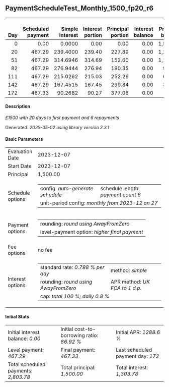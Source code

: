 <h2>PaymentScheduleTest_Monthly_1500_fp20_r6</h2>
<table>
    <thead style="vertical-align: bottom;">
        <th style="text-align: right;">Day</th>
        <th style="text-align: right;">Scheduled payment</th>
        <th style="text-align: right;">Simple interest</th>
        <th style="text-align: right;">Interest portion</th>
        <th style="text-align: right;">Principal portion</th>
        <th style="text-align: right;">Interest balance</th>
        <th style="text-align: right;">Principal balance</th>
        <th style="text-align: right;">Total simple interest</th>
        <th style="text-align: right;">Total interest</th>
        <th style="text-align: right;">Total principal</th>
    </thead>
    <tr style="text-align: right;">
        <td class="ci00">0</td>
        <td class="ci01" style="white-space: nowrap;">0.00</td>
        <td class="ci02">0.0000</td>
        <td class="ci03">0.00</td>
        <td class="ci04">0.00</td>
        <td class="ci05">0.00</td>
        <td class="ci06">1,500.00</td>
        <td class="ci07">0.0000</td>
        <td class="ci08">0.00</td>
        <td class="ci09">0.00</td>
    </tr>
    <tr style="text-align: right;">
        <td class="ci00">20</td>
        <td class="ci01" style="white-space: nowrap;">467.29</td>
        <td class="ci02">239.4000</td>
        <td class="ci03">239.40</td>
        <td class="ci04">227.89</td>
        <td class="ci05">0.00</td>
        <td class="ci06">1,272.11</td>
        <td class="ci07">239.4000</td>
        <td class="ci08">239.40</td>
        <td class="ci09">227.89</td>
    </tr>
    <tr style="text-align: right;">
        <td class="ci00">51</td>
        <td class="ci01" style="white-space: nowrap;">467.29</td>
        <td class="ci02">314.6946</td>
        <td class="ci03">314.69</td>
        <td class="ci04">152.60</td>
        <td class="ci05">0.00</td>
        <td class="ci06">1,119.51</td>
        <td class="ci07">554.0946</td>
        <td class="ci08">554.09</td>
        <td class="ci09">380.49</td>
    </tr>
    <tr style="text-align: right;">
        <td class="ci00">82</td>
        <td class="ci01" style="white-space: nowrap;">467.29</td>
        <td class="ci02">276.9444</td>
        <td class="ci03">276.94</td>
        <td class="ci04">190.35</td>
        <td class="ci05">0.00</td>
        <td class="ci06">929.16</td>
        <td class="ci07">831.0390</td>
        <td class="ci08">831.03</td>
        <td class="ci09">570.84</td>
    </tr>
    <tr style="text-align: right;">
        <td class="ci00">111</td>
        <td class="ci01" style="white-space: nowrap;">467.29</td>
        <td class="ci02">215.0262</td>
        <td class="ci03">215.03</td>
        <td class="ci04">252.26</td>
        <td class="ci05">0.00</td>
        <td class="ci06">676.90</td>
        <td class="ci07">1,046.0652</td>
        <td class="ci08">1,046.06</td>
        <td class="ci09">823.10</td>
    </tr>
    <tr style="text-align: right;">
        <td class="ci00">142</td>
        <td class="ci01" style="white-space: nowrap;">467.29</td>
        <td class="ci02">167.4515</td>
        <td class="ci03">167.45</td>
        <td class="ci04">299.84</td>
        <td class="ci05">0.00</td>
        <td class="ci06">377.06</td>
        <td class="ci07">1,213.5167</td>
        <td class="ci08">1,213.51</td>
        <td class="ci09">1,122.94</td>
    </tr>
    <tr style="text-align: right;">
        <td class="ci00">172</td>
        <td class="ci01" style="white-space: nowrap;">467.33</td>
        <td class="ci02">90.2682</td>
        <td class="ci03">90.27</td>
        <td class="ci04">377.06</td>
        <td class="ci05">0.00</td>
        <td class="ci06">0.00</td>
        <td class="ci07">1,303.7848</td>
        <td class="ci08">1,303.78</td>
        <td class="ci09">1,500.00</td>
    </tr>
</table>
<h4>Description</h4>
<p><i>£1500 with 20 days to first payment and 6 repayments</i></p>
<p>Generated: <i>2025-05-02 using library version 2.3.1</i></p>
<h4>Basic Parameters</h4>
<table>
    <tr>
        <td>Evaluation Date</td>
        <td>2023-12-07</td>
    </tr>
    <tr>
        <td>Start Date</td>
        <td>2023-12-07</td>
    </tr>
    <tr>
        <td>Principal</td>
        <td>1,500.00</td>
    </tr>
    <tr>
        <td>Schedule options</td>
        <td>
            <table>
                <tr>
                    <td>config: <i>auto-generate schedule</i></td>
                    <td>schedule length: <i><i>payment count</i> 6</i></td>
                </tr>
                <tr>
                    <td colspan="2" style="white-space: nowrap;">unit-period config: <i>monthly from 2023-12 on 27</i></td>
                </tr>
            </table>
        </td>
    </tr>
    <tr>
        <td>Payment options</td>
        <td>
            <table>
                <tr>
                    <td>rounding: <i>round using AwayFromZero</i></td>
                </tr>
                <tr>
                    <td>level-payment option: <i>higher&nbsp;final&nbsp;payment</i></td>
                </tr>
            </table>
        </td>
    </tr>
    <tr>
        <td>Fee options</td>
        <td>no fee
        </td>
    </tr>
    <tr>
        <td>Interest options</td>
        <td>
            <table>
                <tr>
                    <td>standard rate: <i>0.798 % per day</i></td>
                    <td>method: <i>simple</i></td>
                </tr>
                <tr>
                    <td>rounding: <i>round using AwayFromZero</i></td>
                    <td>APR method: <i>UK FCA to 1 d.p.</i></td>
                </tr>
                <tr>
                    <td colspan="2">cap: <i>total 100 %; daily 0.8 %</td>
                </tr>
            </table>
        </td>
    </tr>
</table>
<h4>Initial Stats</h4>
<table>
    <tr>
        <td>Initial interest balance: <i>0.00</i></td>
        <td>Initial cost-to-borrowing ratio: <i>86.92 %</i></td>
        <td>Initial APR: <i>1288.6 %</i></td>
    </tr>
    <tr>
        <td>Level payment: <i>467.29</i></td>
        <td>Final payment: <i>467.33</i></td>
        <td>Last scheduled payment day: <i>172</i></td>
    </tr>
    <tr>
        <td>Total scheduled payments: <i>2,803.78</i></td>
        <td>Total principal: <i>1,500.00</i></td>
        <td>Total interest: <i>1,303.78</i></td>
    </tr>
</table>